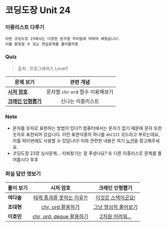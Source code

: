 # 코딩도장 Unit 24
### 이중리스트 다루기
```
이번 코딩도장 23에서는 다양한 문자열 처리법에 대하여 배웠습니다.
이를 활용할 수 있는 연습문제를 풀어볼까용
```

### Quiz
> 출처 : 프로그래머스 Level1

|  <center>문제 보기</center> |  <center>관련 개념</center> |
|:--------|:--------:|
|**[시저 암호](https://programmers.co.kr/learn/courses/30/lessons/12926)** | <center> 문자열 `chr` `ord` 함수 이용해보기</center> |
|**[크레인 인형뽑기](https://programmers.co.kr/learn/courses/30/lessons/64061)** | <center> 신나는 이중리스트</center> |

### Note
* 문자를 숫자로 표현하는 방법이 있다?! 컴퓨터에서는 문자가 없기 때문에 문자 또한 숫자로 표현되어 있습니다. 이런 표현식중의 하나를 `ASCIII` 코드라고 부르는데요, 이를 파이썬에도 사용할 수 있답니다! 이와 관련한 내용은 여기 [노션](https://www.notion.so/98a6f37bc3914d6b8820cfef12fc14f3)을 참고해주세요.
* 코딩도장 23장 심사문제... 지뢰찾기는 잘 푸셨나요? 또 다른 이중리스트 문제를 풀어봅시다 후후

### 퍼실 답안 엿보기
|  <center>풀이 보기</center> |  <center>시저 암호</center> |  <center>크레인 인형뽑기</center> |
|:--------|:--------:|:--------|
|**여다솔** | <center>[테케 통과를 못하는 이유?!](./1-Dasol.ipynb)</center> | <center>[이것은 스택이군요!](./2-Dasol.ipynb)</center> |
|**조대현** | <center>[chr, ord 활용하기](./1-Daehyun.ipynb)</center> | <center>[그냥 열심히 풀어보기](./2-Daehyun.ipynb)</center> |
|**이호민** | <center>[chr, ord, deque 활용하기](./1-Homin.ipynb)</center> | <center>[2차원 어려워...](./2-Homin.ipynb)</center> |